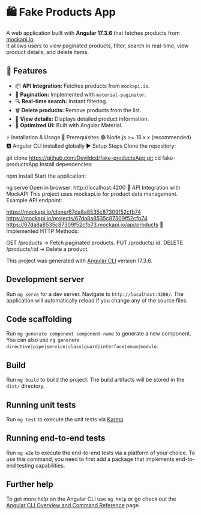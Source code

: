 # 🛍️ Fake Products App

A web application built with **Angular 17.3.6** that fetches products from [mockapi.io](https://mockapi.io/).  
It allows users to view paginated products, filter, search in real-time, view product details, and delete items.

## 🚀 Features
- 📦 **API Integration:** Fetches products from `mockapi.io`.
- 📄 **Pagination:** Implemented with `material-paginator`.
- 🔍 **Real-time search:** Instant filtering.
- 🗑️ **Delete products:** Remove products from the list.
- 🔎 **View details:** Displays detailed product information.
- 🎨 **Optimized UI:** Built with Angular Material.

⚡ Installation & Usage
🔧 Prerequisites
🟢 Node.js >= 18.x.x (recommended)
🅰️ Angular CLI installed globally
▶️ Setup Steps
Clone the repository:

git clone https://github.com/Devildcd/fake-productsApp.git
cd fake-productsApp
Install dependencies:

npm install
Start the application:

ng serve
Open in browser: http://localhost:4200
🔗 API Integration with MockAPI
This project uses mockapi.io for product data management.
Example API endpoint:

https://mockapi.io/clone/67da8a8535c87309f52cfb74
https://mockapi.io/projects/67da8a8535c87309f52cfb74
https://67da8a8535c87309f52cfb73.mockapi.io/api/products
📌 Implemented HTTP Methods:

GET /products → Fetch paginated products.
PUT /products/:id.
DELETE /products/:id → Delete a product.


This project was generated with [Angular CLI](https://github.com/angular/angular-cli) version 17.3.6.

## Development server

Run `ng serve` for a dev server. Navigate to `http://localhost:4200/`. The application will automatically reload if you change any of the source files.

## Code scaffolding

Run `ng generate component component-name` to generate a new component. You can also use `ng generate directive|pipe|service|class|guard|interface|enum|module`.

## Build

Run `ng build` to build the project. The build artifacts will be stored in the `dist/` directory.

## Running unit tests

Run `ng test` to execute the unit tests via [Karma](https://karma-runner.github.io).

## Running end-to-end tests

Run `ng e2e` to execute the end-to-end tests via a platform of your choice. To use this command, you need to first add a package that implements end-to-end testing capabilities.

## Further help

To get more help on the Angular CLI use `ng help` or go check out the [Angular CLI Overview and Command Reference](https://angular.io/cli) page.



